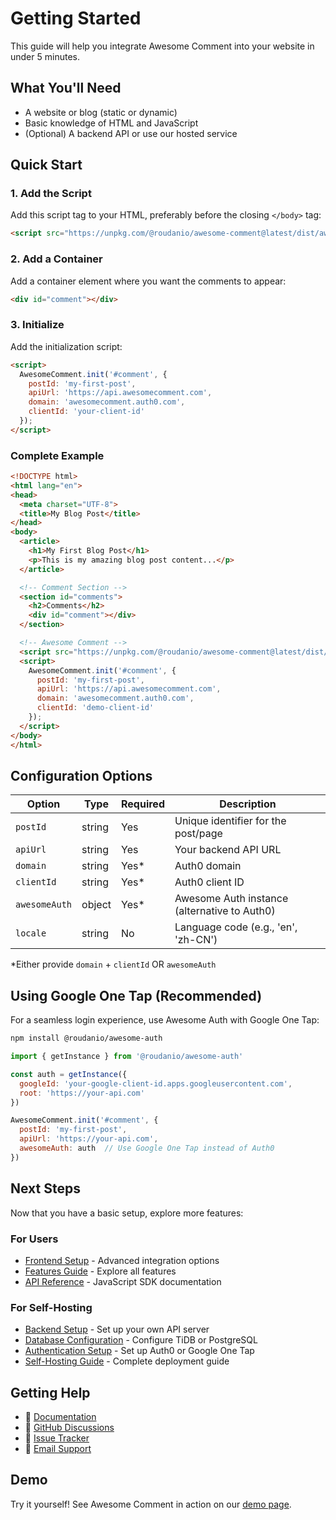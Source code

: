 # Getting Started

This guide will help you integrate Awesome Comment into your website in under 5 minutes.

## What You'll Need

- A website or blog (static or dynamic)
- Basic knowledge of HTML and JavaScript
- (Optional) A backend API or use our hosted service

## Quick Start

### 1. Add the Script

Add this script tag to your HTML, preferably before the closing `</body>` tag:

```html
<script src="https://unpkg.com/@roudanio/awesome-comment@latest/dist/awesome-comment.umd.js"></script>
```

### 2. Add a Container

Add a container element where you want the comments to appear:

```html
<div id="comment"></div>
```

### 3. Initialize

Add the initialization script:

```html
<script>
  AwesomeComment.init('#comment', {
    postId: 'my-first-post',
    apiUrl: 'https://api.awesomecomment.com',
    domain: 'awesomecomment.auth0.com',
    clientId: 'your-client-id'
  });
</script>
```

### Complete Example

```html
<!DOCTYPE html>
<html lang="en">
<head>
  <meta charset="UTF-8">
  <title>My Blog Post</title>
</head>
<body>
  <article>
    <h1>My First Blog Post</h1>
    <p>This is my amazing blog post content...</p>
  </article>

  <!-- Comment Section -->
  <section id="comments">
    <h2>Comments</h2>
    <div id="comment"></div>
  </section>

  <!-- Awesome Comment -->
  <script src="https://unpkg.com/@roudanio/awesome-comment@latest/dist/awesome-comment.umd.js"></script>
  <script>
    AwesomeComment.init('#comment', {
      postId: 'my-first-post',
      apiUrl: 'https://api.awesomecomment.com',
      domain: 'awesomecomment.auth0.com',
      clientId: 'demo-client-id'
    });
  </script>
</body>
</html>
```

## Configuration Options

| Option | Type | Required | Description |
|--------|------|----------|-------------|
| `postId` | string | Yes | Unique identifier for the post/page |
| `apiUrl` | string | Yes | Your backend API URL |
| `domain` | string | Yes* | Auth0 domain |
| `clientId` | string | Yes* | Auth0 client ID |
| `awesomeAuth` | object | Yes* | Awesome Auth instance (alternative to Auth0) |
| `locale` | string | No | Language code (e.g., 'en', 'zh-CN') |

*Either provide `domain` + `clientId` OR `awesomeAuth`

## Using Google One Tap (Recommended)

For a seamless login experience, use Awesome Auth with Google One Tap:

```bash
npm install @roudanio/awesome-auth
```

```javascript
import { getInstance } from '@roudanio/awesome-auth'

const auth = getInstance({
  googleId: 'your-google-client-id.apps.googleusercontent.com',
  root: 'https://your-api.com'
})

AwesomeComment.init('#comment', {
  postId: 'my-first-post',
  apiUrl: 'https://your-api.com',
  awesomeAuth: auth  // Use Google One Tap instead of Auth0
})
```

## Next Steps

Now that you have a basic setup, explore more features:

### For Users
- [Frontend Setup](/setup/frontend) - Advanced integration options
- [Features Guide](/guide/features) - Explore all features
- [API Reference](/api/javascript-sdk) - JavaScript SDK documentation

### For Self-Hosting
- [Backend Setup](/setup/backend) - Set up your own API server
- [Database Configuration](/setup/database) - Configure TiDB or PostgreSQL
- [Authentication Setup](/setup/authentication) - Set up Auth0 or Google One Tap
- [Self-Hosting Guide](/setup/self-hosting) - Complete deployment guide

## Getting Help

- 📖 [Documentation](https://docs.awesomecomment.com)
- 💬 [GitHub Discussions](https://github.com/awesome-comment/awesome-comment/discussions)
- 🐛 [Issue Tracker](https://github.com/awesome-comment/awesome-comment/issues)
- 📧 [Email Support](mailto:support@awesomecomment.com)

## Demo

Try it yourself! See Awesome Comment in action on our [demo page](https://awesomecomment.com/examples).
